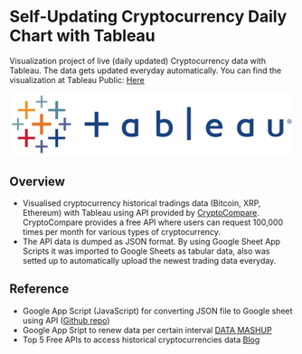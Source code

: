 # Self-Updating Cryptocurrency Daily Chart with Tableau
Visualization project of live (daily updated) Cryptocurrency data with Tableau. The data gets updated everyday automatically.
You can find the visualization at Tableau Public: [Here](https://public.tableau.com/profile/asuna.masuda#!/vizhome/Auto-updatedCryptocurrencyDailyChart/Crypto_Dash)

<p align="center"><img src = "https://github.com/AsunaMasuda/Crypto_Tableau/blob/master/tableaulogo_highres.png" width=500></p>

## Overview
- Visualised cryptocurrency historical tradings data (Bitcoin, XRP, Ethereum) with Tableau using API provided by [CryptoCompare](https://www.cryptocompare.com/). CryptoCompare provides a free API where users can request 100,000 times per month for various types of cryptocurrency. 
- The API data is dumped as JSON format. By using Google Sheet App Scripts it was imported to Google Sheets as tabular data, also was setted up to automatically upload the newest trading data everyday.

## Reference 
- Google App Script (JavaScript) for converting JSON file to Google sheet using API ([Github repo](https://github.com/bradjasper/ImportJSON))
- Google App Sript to renew data per certain interval [DATA MASHUP](https://datamashupblog.wordpress.com/)
- Top 5 Free APIs to access historical cryptocurrencies data [Blog](https://blog.rmotr.com/top-5-free-apis-to-access-historical-cryptocurrencies-data-2438adc8b62)
